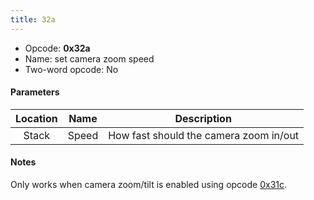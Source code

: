 ```yaml
---
title: 32a
---
```


- Opcode: **0x32a**
- Name: set camera zoom speed
- Two-word opcode: No

#### Parameters

| Location | Name  |              Description               |
|:--------:|:-----:|:--------------------------------------:|
|  Stack   | Speed | How fast should the camera zoom in/out |

#### Notes

Only works when camera zoom/tilt is enabled using opcode [0x31c](31c.md).
